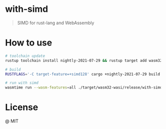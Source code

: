 # with-simd

> SIMD for rust-lang and WebAssembly

# How to use

```sh
# toolchain update
rustup toolchain install nightly-2021-07-29 && rustup target add wasm32-wasi --toolchain=nightly-2021-07-29

# build
RUSTFLAGS='-C target-feature=+simd128' cargo +nightly-2021-07-29 build --release --target=wasm32-wasi

# run with simd
wasmtime run --wasm-features=all ./target/wasm32-wasi/release/with-simd.wasm 
```

# License

@ MIT
